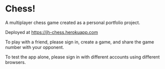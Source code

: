 # Chess!

A multiplayer chess game created as a personal portfolio project.

Deployed at https://jh-chess.herokuapp.com

To play with a friend, please sign in, create a game, and share the game number with your opponent.

To test the app alone, please sign in with different accounts using different browsers.
